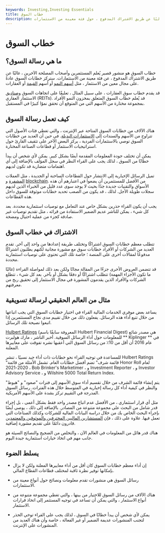 ```yaml
---
keywords: Investing,Investing Essentials
title: خطاب السوق
description: خطاب السوق هو منشور قصير يُعلم المستثمرين وأصحاب المصلحة الآخرين ، غالبًا عن طريق الاشتراك المدفوع ، حول فئة معينة من الاستثمارات.
---
```


# خطاب السوق
## ما هي رسالة السوق؟

خطاب السوق هو منشور قصير يُعلم المستثمرين وأصحاب المصلحة الآخرين ، غالبًا عن طريق الاشتراك المدفوع ، عن فئة معينة من الاستثمارات. ستركز خطابات السوق عادةً على مجال معين من الاستثمار ، مثل [أسهم النمو](/growthstock) أو أسهم [القيمة](/valuestock) أو العقارات.

قد يقدم خطاب سوق العقارات ، على سبيل المثال ، تعليقًا على اتجاهات السوق [وصناديق](/reit) الاستثمار العقاري (REITs). قد يُعلم خطاب السوق المتعلق بمخزون النمو الأفراد بمجموعة مختارة من الأسهم التي من المتوقع أن تحقق نموًا كبيرًا في المستقبل.

## كيف تعمل رسالة السوق

هناك الآلاف من خطابات السوق المتاحة عبر الإنترنت ، والتي تغطي فئات الأصول التي تتراوح من الأسهم والسندات إلى [الاستثمارات البديلة](/alternative_investment). في حين أن العديد من خطابات السوق توصي بالاستثمارات الفردية ، يركز البعض الآخر على تثقيف القارئ حول استراتيجيات الاستثمار أو قطاعات الصناعة المختارة.

يمكن أن تختلف جودة المعلومات المقدمة أيضًا بشكل كبير. يمكن لأي شخص أن يبدأ خطابًا من السوق ، لذلك يجب على القراء النظر في سجل المؤلف بالإضافة إلى أي اهتمامات متضاربة قد تكون لديهم.

تميل الرسائل الإخبارية إلى الانتشار حول القطاعات الساخنة أو الجديدة ، مثل العملات [المشفرة](/blockchain) و [blockchain](/cryptocurrency). من الأفضل للمستثمرين أن يضعوا في اعتبارهم أن هذه الأسواق والتقنيات جديدة جدًا بحيث لا يوجد سوى عدد قليل من الخبراء الذين لديهم سجلات طويلة الأجل. لذلك ، قد يكون من الصعب تحديد خطابات موثوقة للسوق داخل هذه القطاعات.

يجب أن يكون القراء حذرين بشكل خاص عند التعامل مع توصيات استثمارية محددة. بعد كل شيء ، يمكن للناشر عديم الضمير الاستفادة من قرائه ، مثل تقديم توصيات غير صادقة كجزء من عملية احتيال ومضخة.

## الاشتراك في خطاب السوق

تتطلب معظم خطابات السوق اشتراكًا وتختلف طريقة إعدادها من واحد إلى آخر. تقدم العديد من الشركات أو الأفراد خطابات سوق مع مشورة مجانية لكنهم يطلبون اشتراكًا مدفوعًا لمقالات أخرى على المنصة ؛ خاصة تلك التي تحتوي على توصيات استثمارية محددة.

قد تتضمن العروض الأخرى جزءًا من المقالة مجانًا ولكن بعد ذلك لمواصلة القراءة (غالبًا ما تكون الأجزاء المهمة) تتطلب اشتراكًا أو دفعًا بشكل أو بآخر. بعد كل شيء ، تتطلع الشركات والأفراد الذين يقدمون المشورة في مجال الاستثمار إلى تحقيق ربح من معرفتهم.

## مثال من العالم الحقيقي لرسالة تسويقية

يساعد بعض موفري الخدمات المالية القراء في اختيار خطابات السوق التي يجب اتباعها من خلال تتبع أداء هذه الرسائل. يفعلون ذلك من خلال تقييم مدى نجاح المستثمرين إذا اتبعوا نصيحة تلك الرسائل.

[Hulbert Ratings](/hulbert-rating) (المعروفة سابقًا باسم Hulbert Financial Digest) هي مصدر شائع للمعلومات حول أداء الرسائل السوقية. أخبر الناشر ، مارك هولبرت ** Kiplinger ** في عام 2016 أن أقل من 10٪ من رسائل السوق التي أعقبها نشره تفوقت على معاييرها المعلنة.

للمساعدة في توجيه القراء نحو خطابات ذات أداء جيد نسبيًا ، تنشر Hulbert Ratings "قائمة شرف" تضم أفضل خطابات العام. تشمل الأمثلة من قائمة Honor Roll لعام 2020-2021 ، Bob Brinker's Marketimer ، و Investment Reporter ، و Investor Advisory Service ، و Wilshire 5000 Total Return Index.

يتم إنشاء قائمة الشرف من خلال تقسيم أداء سوق الأسهم إلى فترات "صعود" و "هبوط" والنظر في كيفية أداء كل رسالة إخبارية في المتوسط خلال هذه الفترات. رسائل السوق المدرجة في التقييم تركز بشدة على الأسهم الأمريكية.

مثل أي قرار استثماري ، من الأفضل عدم اتباع مصدر واحد فقط بشكل أعمى ، بل إجراء قدر شامل من البحث على مجموعة متنوعة من المصادر. بالإضافة إلى ذلك ، يوصى أيضًا بإجراء البحث الخاص بك من خلال دراسة البيانات المالية للشركات وكذلك الصناعات التي تعمل فيها. علاوة على ذلك ، فإن [المستشارين الماليين المحترفين والموثوقين والمعتمدين](/financial-advisor) قادرون دائمًا على تقديم مشورة إضافية.

هناك قدر هائل من المعلومات في العالم الآن ، والتخلص من الضجيج والنصائح السيئة هو جانب مهم في اتخاذ خيارات استثمارية جيدة اليوم.

## يسلط الضوء

- إن أداء معظم خطابات السوق كان أقل من أداء معاييرها المعلنة ولكن لا يزال بإمكانها توفير نظرة ثاقبة لمختلف قطاعات القطاع المالي.

- رسائل السوق هي منشورات تقدم معلومات ونصائح حول أنواع معينة من الاستثمارات.

- هناك الآلاف من رسائل السوق للاختيار من بينها ، والتي تغطي مجموعة متنوعة من أنواع الاستثمار ، والتي يمكن أن تساعد في توجيه المستثمر إلى اتخاذ قرارات الاستثمار.

- يمكن لأي شخص أن يبدأ خطابًا في السوق ، لذلك يجب على القراء توخي الحذر لتجنب المنشورات عديمة الضمير أو غير الفعالة ، خاصة وأن هناك العديد من المنشورات على الإنترنت.

